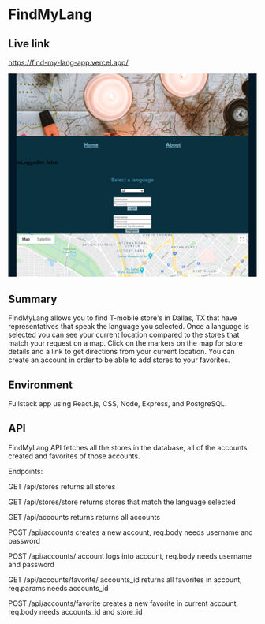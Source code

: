 # FindMyLang

## Live link 

https://find-my-lang-app.vercel.app/

![Screenshot](https://github.com/JordyPena/Portfolio/blob/main/images/project-screenshots/findmylang-app-screenshot.png)

## Summary

FindMyLang allows you to find T-mobile store's in Dallas, TX that have
representatives that speak the language you selected. Once a language is selected
you can see your current location compared to the stores that match your request
on a map. Click on the markers on the map for store details and a link to get directions from your current location. You can create an account in order to be
able to add stores to your favorites.

## Environment 

Fullstack app using React.js, CSS, Node, Express, and PostgreSQL.

## API 

FindMyLang API fetches all the stores in the database, all of the accounts created and favorites of those accounts.

Endpoints: 

GET /api/stores  returns all stores

GET /api/stores/store  returns stores that match the language selected

GET /api/accounts  returns returns all accounts

POST /api/accounts  creates a new account, req.body needs username and password

POST /api/accounts/  account logs into account, req.body needs username and password

GET  /api/accounts/favorite/  accounts_id returns all favorites in account, req.params needs accounts_id

POST /api/accounts/favorite  creates a new favorite in current account, req.body needs accounts_id and store_id
